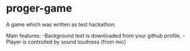 # proger-game

A game which was written as test hackathon.

Main features:
  -Background text is downloaded from your github profile.
  -Player is controlled by sound loudness (from mic)

